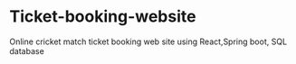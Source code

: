 # Ticket-booking-website
 Online cricket match ticket booking web site using React,Spring boot, SQL database
